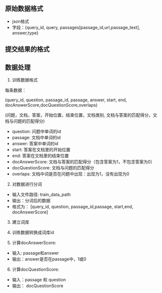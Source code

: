 ## 原始数据格式

* json格式
* 字段：{query_id, query, passages[passage_id,url,passage_text], answer,type}

## 提交结果的格式



## 数据处理

1. 训练数据格式

每条数据：

(query_id, question, passage_id, passage, answer, start, end, docAnswerScore,docQuestionScore,overlaps)

 (问题，文档，答案，开始位置，结束位置，文档类别, 文档与答案的匹配得分，文档与问题的匹配得分)
 
 * question: 问题中单词的id
 * passage: 文档中单词的id
 * answer: 答案中单词的id
 * start: 答案在文档里的开始位置
 * end: 答案在文档里的结束位置
 * docAnswerScore: 文档与答案的匹配得分（包含答案为1，不包含答案为0）
 * docQuestionScore:
 文档与问题的匹配得分
 * overlaps: 文档中词是否在问题中出现：出现为1，没有出现为0
 
 2. 对数据进行分词
 
 * 输入文件路径: train_data_path
 * 输出：分词后的数据
 * 格式为： [query_id, question, passage_id,passage, start,end, docAnswerScore]
 
 3. 建立词库
 
 4. 训练数据转换成词库id
 
 5. 计算docAnswerScore:
 * 输入: passage和answer
 * 输出：answer是否在passage中，1或0
 
 6. 计算docQuestionScore:
 * 输入：passage 和 question
 * 输出： docQuestionScore
 
 